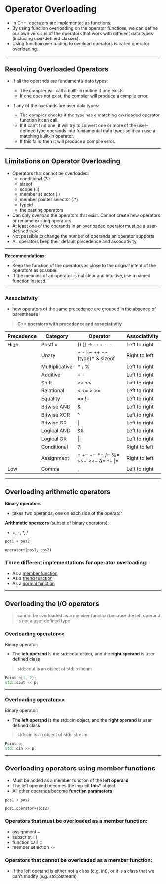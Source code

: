 # Operator Overloading

- In C++, operators are implemented as functions.
- By using function overloading on the operator functions, we can define our own versions of the operators that work with different data types (including user-defined classes).
- Using function overloading to overload operators is called operator overloading.

---

## Resolving Overloaded Operators

- If all the operands are fundamental data types:
    - The compiler will call a built-in routine if one exists.
    - If one does not exist, the compiler will produce a compile error.

- If any of the operands are user data types:
    - The compiler checks if the type has a matching overloaded operator function it can call.
    - If it can’t find one, it will try to convert one or more of the user-defined type operands into fundamental data types so it can use a matching built-in operator.
    - If this fails, then it will produce a compile error.

---

## Limitations on Operator Overloading

- Operators that cannot be overloaded: 
  - conditional (?:)
  - sizeof
  - scope (::)
  - member selector (.)
  - member pointer selector (.*)
  - typeid
  - the casting operators
- Can only overload the operators that exist. Cannot create new operators or rename existing operators
- At least one of the operands in an overloaded operator must be a user-defined type
- Not possible to change the number of operands an operator supports
- All operators keep their default precedence and associativity

---

**Recommendations:**

- Keep the function of the operators as close to the original intent of the operators as possible.
- If the meaning of an operator is not clear and intuitive, use a named function instead.

--- 


### Associativity 
- how operators of the same precedence are grouped in the absence of parentheses
> **C++ operators with precedence and associativity**
  
| Precedence | Category | Operator | Associativity |
| --- | --- | --- | --- |
| High | Postfix | () [] -> . ++ - - | Left to right |
|  | Unary | + - ! ~ ++ -- (type)* & sizeof | Right to left |
|  | Multiplicative | * / % | Left to right |
|  | Additive | + - | Left to right |
|  | Shift | << >> | Left to right |
|  | Relational | < <= > >= | Left to right |
|  | Equality | == != | Left to right |
|  | Bitwise AND | & | Left to right |
|  | Bitwise XOR | ^ | Left to right |
|  | Bitwise OR | \| | Left to right |
|  | Logical AND | && | Left to right |
|  | Logical OR | \|\| | Left to right |
|  | Conditional | ?: | Right to left |
|  | Assignment | = += -= *= /= %= >>= <<= &= ^= \|= | Right to left |
| Low | Comma | , | Left to right |

---

## Overloading arithmetic operators

**Binary operators:**
- takes two operands, one on each side of the operator

**Arithmetic operators** (subset of binary operators):
- +, -, *, /

```
pos1 + pos2

operator+(pos1, pos2)
```

### Three different implementations for operator overloading:
- As a [member function](https://github.com/dilshod-obidov/OOP/blob/main/WeeklySummary/Week13/Operator-Overloading-1/arithmetic_m.cpp)
- As a [friend function](https://github.com/dilshod-obidov/OOP/blob/main/WeeklySummary/Week13/Operator-Overloading-1/arithmetic_f.cpp)
- As a [normal function](https://github.com/dilshod-obidov/OOP/blob/main/WeeklySummary/Week13/Operator-Overloading-1/arithmetic_n.cpp)

---

## Overloading the I/O operators

> cannot be overloaded as a member function because the left operand is not a user-defined type

### Overloading [operator<<](https://github.com/dilshod-obidov/OOP/blob/main/WeeklySummary/Week13/Operator-Overloading-1/iostream_f.cpp)

Binary operator:   
- The **left operand** is the std::cout object, and the **right operand** is user defined class   

> std::cout is an object of std::ostream

```cpp
Point p{1, 2};
std::cout << p;
```

---
### Overloading [operator>>](https://github.com/dilshod-obidov/OOP/blob/main/WeeklySummary/Week13/Operator-Overloading-1/iostream_f.cpp)

Binary operator:   
- The **left operand** is the std::cin object, and the **right operand** is user defined class   

> std::cin is an object of std::istream

```cpp
Point p;
std::cin >> p;
```

---

## Overloading operators using member functions

- Must be added as a member function of the **left operand**
- The left operand becomes the implicit **this\*** object
- All other operands become **function parameters**

```
pos1 + pos2 

pos1.operator+(pos2)
```

### Operators that must be overloaded as a member function:
- assignment `=`
- subscript `[]`
- function call `()`
- member selection `->`

### Operators that cannot be overloaded as a member function:
- If the left operand is either not a class (e.g. int), or it is a class 
that we can’t modify (e.g. std::ostream)


